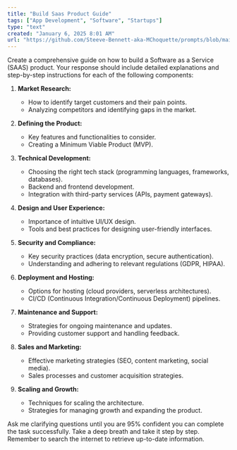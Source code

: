 ```yaml
---
title: "Build Saas Product Guide"
tags: ["App Development", "Software", "Startups"]
type: "text"
created: "January 6, 2025 8:01 AM"
url: "https://github.com/Steeve-Bennett-aka-MChoquette/prompts/blob/main/build_saas_product_guide.md"
---
```


Create a comprehensive guide on how to build a Software as a Service (SAAS) product. Your response should include detailed explanations and step-by-step instructions for each of the following components:

1. **Market Research:**
    - How to identify target customers and their pain points.
    - Analyzing competitors and identifying gaps in the market.

2. **Defining the Product:**
    - Key features and functionalities to consider.
    - Creating a Minimum Viable Product (MVP).

3. **Technical Development:**
    - Choosing the right tech stack (programming languages, frameworks, databases).
    - Backend and frontend development.
    - Integration with third-party services (APIs, payment gateways).

4. **Design and User Experience:**
    - Importance of intuitive UI/UX design.
    - Tools and best practices for designing user-friendly interfaces.

5. **Security and Compliance:**
    - Key security practices (data encryption, secure authentication).
    - Understanding and adhering to relevant regulations (GDPR, HIPAA).

6. **Deployment and Hosting:**
    - Options for hosting (cloud providers, serverless architectures).
    - CI/CD (Continuous Integration/Continuous Deployment) pipelines.

7. **Maintenance and Support:**
    - Strategies for ongoing maintenance and updates.
    - Providing customer support and handling feedback.

8. **Sales and Marketing:**
    - Effective marketing strategies (SEO, content marketing, social media).
    - Sales processes and customer acquisition strategies.

9. **Scaling and Growth:**
    - Techniques for scaling the architecture.
    - Strategies for managing growth and expanding the product.

Ask me clarifying questions until you are 95% confident you can complete the task successfully. Take a deep breath and take it step by step. Remember to search the internet to retrieve up-to-date information.